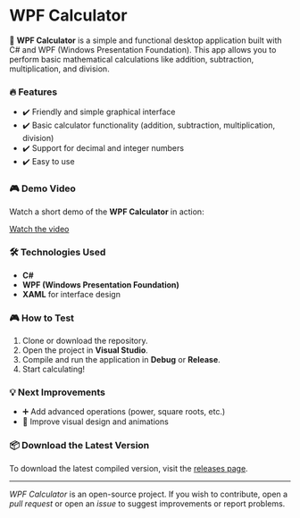 # WPF Calculator

🧮 **WPF Calculator** is a simple and functional desktop application built with C# and WPF (Windows Presentation Foundation). This app allows you to perform basic mathematical calculations like addition, subtraction, multiplication, and division.

### 🔥 Features
- ✔️ Friendly and simple graphical interface
- ✔️ Basic calculator functionality (addition, subtraction, multiplication, division)
- ✔️ Support for decimal and integer numbers
- ✔️ Easy to use

### 🎮 Demo Video
Watch a short demo of the **WPF Calculator** in action:

[Watch the video](https://github.com/SergioGraciaCorreia/CalculadoraWpf/releases)  

### 🛠️ Technologies Used
- **C#**
- **WPF (Windows Presentation Foundation)**
- **XAML** for interface design

### 🎮 How to Test
1. Clone or download the repository.
2. Open the project in **Visual Studio**.
3. Compile and run the application in **Debug** or **Release**.
4. Start calculating!

### 💡 Next Improvements
- ➕ Add advanced operations (power, square roots, etc.)
- 🎨 Improve visual design and animations

### 📦 Download the Latest Version
To download the latest compiled version, visit the [releases page](https://github.com/SergioGraciaCorreia/CalculadoraWpf/releases).

---

*WPF Calculator* is an open-source project. If you wish to contribute, open a *pull request* or open an *issue* to suggest improvements or report problems.



